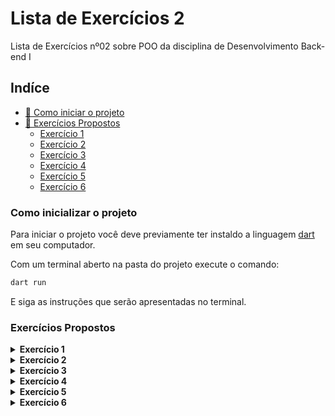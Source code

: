 # Lista de Exercícios 2
Lista de Exercícios nº02 sobre POO da disciplina de Desenvolvimento Back-end I
## Indíce
- [🏁 Como iniciar o projeto](#como-inicializar-o-projeto)
- [🔧 Exercícios Propostos](#exercícios-propostos)
    - [Exercício 1](#ex1)
    - [Exercício 2](#ex2)
    - [Exercício 3](#ex3)
    - [Exercício 4](#ex4)
    - [Exercício 5](#ex5)
    - [Exercício 6](#ex6)

### Como inicializar o projeto
Para iniciar o projeto você deve previamente ter instaldo a linguagem [dart](https://dart.dev/get-dart) em seu computador.

Com um terminal aberto na pasta do projeto execute o comando:
```bash
dart run
```
E siga as instruções que serão apresentadas no terminal.
### Exercícios Propostos
<details id="ex1">
<summary><b>Exercício 1</b></summary>
Criar um programa de cadastro de Clientes com nome, endereço, Cep e CPF. Utilizar os
recursos de Classes e objetos. Encapsular todos os atributos para que possam ser alterados e
lidos apenas utilizando métodos de acesso. Para cada cliente informado, exibir os dados na tela
ao final da inserção de dados. Realizar a validação dos dados usando RegEX.
</details>

<details id="ex2">
<summary><b>Exercício 2</b></summary>
Criar um programa com Classes e Objetos que tenha um método chamado “contaPrimos( )”.
Este método recebe como parâmetro dois números inteiros positivos, sendo o primeiro menor do
que o segundo. O retorno do método será a quantidade de números primos encontrados do
primeiro ao segundo valor informado.

Ex: (‘obj’ é um objeto qualquer a escolha do aluno)

x = obj.contaPrimos(5, 20) → x terá o valor 6, já que de 5 até 20 existem seis números primos.
</details>

<details id="ex3">
<summary><b>Exercício 3</b></summary>
Utilizando o recurso de sobrecarga de métodos, crie um programa com uma Classe que
contenha um método chamado “calcular( )”. O comportamento deste método muda de acordo
com o parâmetro informado:

- Retorna a área do círculo caso receba um valor do tipo double;
- Retorna a área do quadrado caso receba dois valores do tipo double;
- Retorna o perímetro de um triângulo caso receba três valores do tipo int;
- Retorna a área de um triângulo caso receba um valor do tipo int e outro valor do tipo double;
- Retorna a área de um triângulo caso receba 3 vetores com pares ordenados (coordenadas
cartesianas x e y)
- Retorna o texto “Uso incorreto” caso receba uma cadeia de caracteres (string).
</details>

<details id="ex4">
<summary><b>Exercício 4</b></summary>
Criar um programa que exiba o resultado das operações soma, subtração, multiplicação,
radiciação e fatorial com o uso de objetos e métodos. Para o cálculo do fatorial, procure usar
métodos recursivos.
</details>

<details id="ex5">
<summary><b>Exercício 5</b></summary>
Criar um programa que receba duas datas e exiba o número de dias de diferença entre elas.
Resolver utilizando Classes e objetos, passando as datas como parâmetros. Verificar na
linguagem escolhida se há um método, função ou API específica para datas.
</details>

<details id="ex6">
<summary><b>Exercício 6</b></summary>
Adaptar o exercício de validação de CPF da lista 01 em um formato Orientado a Objetos e
incluindo validação por RegEX.
</details>